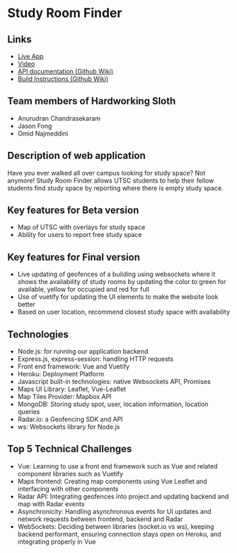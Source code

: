 # Study Room Finder

## Links
- [Live App](https://studyroomfinder.me)
- [Video](https://)
- [API documentation (Github Wiki)](https://github.com/UTSCC09/project-hardworking-sloth/wiki/API-Documentation)
- [Build Instructions (Github Wiki)](https://github.com/UTSCC09/project-hardworking-sloth/wiki/Build-Instructions)

## Team members of Hardworking Sloth
- Anurudran Chandrasekaram
- Jason Fong
- Omid Najmeddini

## Description of web application
Have you ever walked all over campus looking for study space? Not anymore! Study Room Finder allows UTSC students to help their fellow students find study space by reporting where there is empty study space.

## Key features for Beta version
- Map of UTSC with overlays for study space
- Ability for users to report free study space


## Key features for Final version
- Live updating of geofences of a building using websockets where it shows the availability of study rooms by updating the color to green for available, yellow for occupied and red for full
- Use of vuetify for updating the UI elements to make the website look better
- Based on user location, recommend closest study space with availability

## Technologies
- Node.js: for running our application backend
- Express.js, express-session: handling HTTP requests
- Front end framework: Vue and Vuetify
- Heroku: Deployment Platform
- Javascript built-in technologies: native Websockets API, Promises
- Maps UI Library: Leaflet, Vue-Leaflet
- Map Tiles Provider: Mapbox API
- MongoDB: Storing study spot, user, location information, location queries
- Radar.io: a Geofencing SDK and API
- ws: Websockets library for Node.js

## Top 5 Technical Challenges
- Vue: Learning to use a front end framework such as Vue and related component libraries such as Vuetify
- Maps frontend: Creating map components using Vue Leaflet and interfacing with  other components
- Radar API: Integrating geofences into project and updating backend and map with Radar events
- Asynchronicity: Handling asynchronous events for UI updates and network requests between frontend, backend and Radar
- WebSockets: Deciding between libraries (socket.io vs ws), keeping backend performant, ensuring connection stays open on Heroku, and integrating properly in Vue
